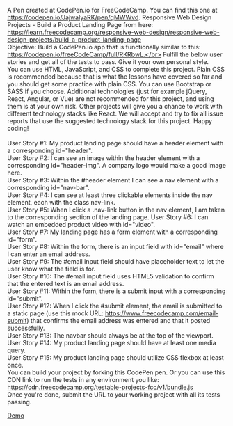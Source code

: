 A Pen created at CodePen.io for FreeCodeCamp. You can find this one at https://codepen.io/JajwalyaRK/pen/qMWWvd.
Responsive Web Design Projects - Build a Product Landing Page from here: https://learn.freecodecamp.org/responsive-web-design/responsive-web-design-projects/build-a-product-landing-page</br>
Objective: Build a CodePen.io app that is functionally similar to this: https://codepen.io/freeCodeCamp/full/RKRbwL.</br>
Fulfill the below user stories and get all of the tests to pass. Give it your own personal style.</br>
You can use HTML, JavaScript, and CSS to complete this project. Plain CSS is recommended because that is what the lessons have covered so far and you should get some practice with plain CSS. You can use Bootstrap or SASS if you choose. Additional technologies (just for example jQuery, React, Angular, or Vue) are not recommended for this project, and using them is at your own risk. Other projects will give you a chance to work with different technology stacks like React. We will accept and try to fix all issue reports that use the suggested technology stack for this project. Happy coding!</br></br>
User Story #1: My product landing page should have a header element with a corresponding id="header".</br>
User Story #2: I can see an image within the header element with a corresponding id="header-img". A company logo would make a good image here.</br>
User Story #3: Within the #header element I can see a nav element with a corresponding id="nav-bar".</br>
User Story #4: I can see at least three clickable elements inside the nav element, each with the class nav-link.</br>
User Story #5: When I click a .nav-link button in the nav element, I am taken to the corresponding section of the landing page.
User Story #6: I can watch an embedded product video with id="video".</br>
User Story #7: My landing page has a form element with a corresponding id="form".</br>
User Story #8: Within the form, there is an input field with id="email" where I can enter an email address.</br>
User Story #9: The #email input field should have placeholder text to let the user know what the field is for.</br>
User Story #10: The #email input field uses HTML5 validation to confirm that the entered text is an email address.</br>
User Story #11: Within the form, there is a submit input with a corresponding id="submit".</br>
User Story #12: When I click the #submit element, the email is submitted to a static page (use this mock URL: https://www.freecodecamp.com/email-submit) that confirms the email address was entered and that it posted successfully.</br>
User Story #13: The navbar should always be at the top of the viewport.</br>
User Story #14: My product landing page should have at least one media query.</br>
User Story #15: My product landing page should utilize CSS flexbox at least once.</br>
You can build your project by forking this CodePen pen. Or you can use this CDN link to run the tests in any environment you like: https://cdn.freecodecamp.org/testable-projects-fcc/v1/bundle.js</br>
Once you're done, submit the URL to your working project with all its tests passing.

<a href="https://codepen.io/JajwalyaRK/pen/qMWWvd">Demo</a>
